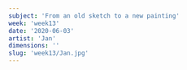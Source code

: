 ```yaml
---
subject: 'From an old sketch to a new painting'
week: 'week13'
date: '2020-06-03'
artist: 'Jan'
dimensions: ''
slug: 'week13/Jan.jpg'
---
```


